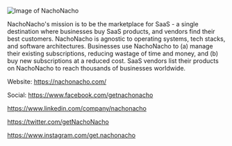 ![Image of NachoNacho](https://app.nachonacho.co/logo/NachoNachoLogo.png)

NachoNacho's mission is to be the marketplace for SaaS - a single destination where businesses buy SaaS products, and vendors find their best customers. NachoNacho is agnostic to operating systems, tech stacks, and software architectures. Businesses use NachoNacho to (a) manage their existing subscriptions, reducing wastage of time and money, and (b) buy new subscriptions at a reduced cost. SaaS vendors list their products on NachoNacho to reach thousands of businesses worldwide.

Website: 
https://nachonacho.com/


Social:
https://www.facebook.com/getnachonacho

https://www.linkedin.com/company/nachonacho

https://twitter.com/getNachoNacho

https://www.instagram.com/get.nachonacho
